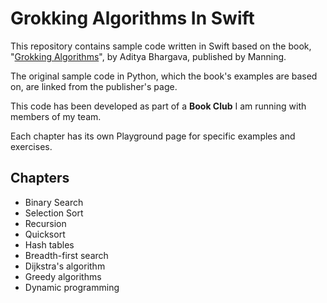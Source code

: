 # Grokking Algorithms In Swift
This repository contains sample code written in Swift based on the book, "[Grokking Algorithms](https://www.manning.com/books/grokking-algorithms)", by Aditya Bhargava, published by Manning.

The original sample code in Python, which the book's examples are based on, are linked from the publisher's page.

This code has been developed as part of a **Book Club** I am running with members of my team.

Each chapter has its own Playground page for specific examples and exercises.

## Chapters
 - Binary Search
 - Selection Sort
 - Recursion
 - Quicksort
 - Hash tables
 - Breadth-first search
 - Dijkstra's algorithm
 - Greedy algorithms
 - Dynamic programming
